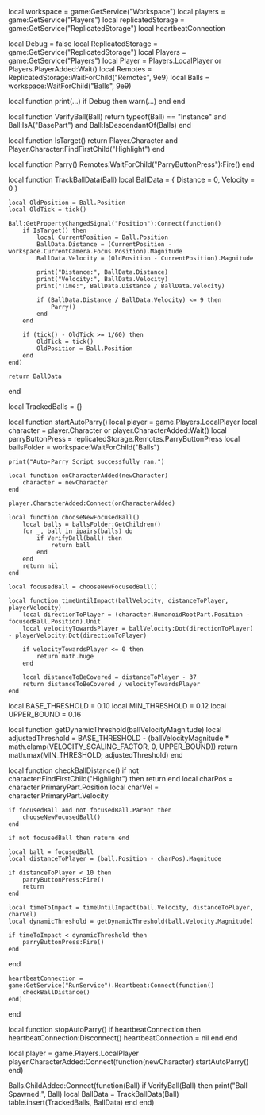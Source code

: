 local workspace = game:GetService("Workspace")
local players = game:GetService("Players")
local replicatedStorage = game:GetService("ReplicatedStorage")
local heartbeatConnection

local Debug = false
local ReplicatedStorage = game:GetService("ReplicatedStorage")
local Players = game:GetService("Players")
local Player = Players.LocalPlayer or Players.PlayerAdded:Wait()
local Remotes = ReplicatedStorage:WaitForChild("Remotes", 9e9)
local Balls = workspace:WaitForChild("Balls", 9e9)

local function print(...)
    if Debug then
        warn(...)
    end
end

local function VerifyBall(Ball)
    return typeof(Ball) == "Instance" and Ball:IsA("BasePart") and Ball:IsDescendantOf(Balls)
end

local function IsTarget()
    return Player.Character and Player.Character:FindFirstChild("Highlight")
end

local function Parry()
    Remotes:WaitForChild("ParryButtonPress"):Fire()
end

local function TrackBallData(Ball)
    local BallData = {
        Distance = 0,
        Velocity = 0
    }

    local OldPosition = Ball.Position
    local OldTick = tick()

    Ball:GetPropertyChangedSignal("Position"):Connect(function()
        if IsTarget() then
            local CurrentPosition = Ball.Position
            BallData.Distance = (CurrentPosition - workspace.CurrentCamera.Focus.Position).Magnitude
            BallData.Velocity = (OldPosition - CurrentPosition).Magnitude

            print("Distance:", BallData.Distance)
            print("Velocity:", BallData.Velocity)
            print("Time:", BallData.Distance / BallData.Velocity)

            if (BallData.Distance / BallData.Velocity) <= 9 then
                Parry()
            end
        end

        if (tick() - OldTick >= 1/60) then
            OldTick = tick()
            OldPosition = Ball.Position
        end
    end)

    return BallData
end

local TrackedBalls = {}

local function startAutoParry()
    local player = game.Players.LocalPlayer
    local character = player.Character or player.CharacterAdded:Wait()
    local parryButtonPress = replicatedStorage.Remotes.ParryButtonPress
    local ballsFolder = workspace:WaitForChild("Balls")

    print("Auto-Parry Script successfully ran.")

    local function onCharacterAdded(newCharacter)
        character = newCharacter
    end

    player.CharacterAdded:Connect(onCharacterAdded)

    local function chooseNewFocusedBall()
        local balls = ballsFolder:GetChildren()
        for _, ball in ipairs(balls) do
            if VerifyBall(ball) then
                return ball
            end
        end
        return nil
    end

    local focusedBall = chooseNewFocusedBall()

    local function timeUntilImpact(ballVelocity, distanceToPlayer, playerVelocity)
        local directionToPlayer = (character.HumanoidRootPart.Position - focusedBall.Position).Unit
        local velocityTowardsPlayer = ballVelocity:Dot(directionToPlayer) - playerVelocity:Dot(directionToPlayer)
        
        if velocityTowardsPlayer <= 0 then
            return math.huge
        end
        
        local distanceToBeCovered = distanceToPlayer - 37
        return distanceToBeCovered / velocityTowardsPlayer
    end

local BASE_THRESHOLD = 0.10
local MIN_THRESHOLD = 0.12
local UPPER_BOUND = 0.16

local function getDynamicThreshold(ballVelocityMagnitude)
    local adjustedThreshold = BASE_THRESHOLD - (ballVelocityMagnitude * math.clamp(VELOCITY_SCALING_FACTOR, 0, UPPER_BOUND))
    return math.max(MIN_THRESHOLD, adjustedThreshold)
end



local function checkBallDistance()
    if not character:FindFirstChild("Highlight") then return end
    local charPos = character.PrimaryPart.Position
    local charVel = character.PrimaryPart.Velocity

    if focusedBall and not focusedBall.Parent then
        chooseNewFocusedBall()
    end

    if not focusedBall then return end

    local ball = focusedBall
    local distanceToPlayer = (ball.Position - charPos).Magnitude

    if distanceToPlayer < 10 then
        parryButtonPress:Fire()
        return
    end

    local timeToImpact = timeUntilImpact(ball.Velocity, distanceToPlayer, charVel)
    local dynamicThreshold = getDynamicThreshold(ball.Velocity.Magnitude)

    if timeToImpact < dynamicThreshold then
        parryButtonPress:Fire()
    end
end

    heartbeatConnection = game:GetService("RunService").Heartbeat:Connect(function()
        checkBallDistance()
    end)
end

local function stopAutoParry()
    if heartbeatConnection then
        heartbeatConnection:Disconnect()
        heartbeatConnection = nil
    end
end

local player = game.Players.LocalPlayer
player.CharacterAdded:Connect(function(newCharacter)
    startAutoParry()
end)

Balls.ChildAdded:Connect(function(Ball)
    if VerifyBall(Ball) then
        print("Ball Spawned:", Ball)
        local BallData = TrackBallData(Ball)
        table.insert(TrackedBalls, BallData)
    end
end)
